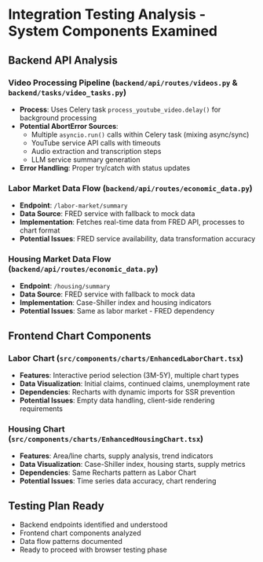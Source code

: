 # Integration Testing Analysis - System Components Examined

## Backend API Analysis

### Video Processing Pipeline (`backend/api/routes/videos.py` & `backend/tasks/video_tasks.py`)
- **Process**: Uses Celery task `process_youtube_video.delay()` for background processing
- **Potential AbortError Sources**: 
  - Multiple `asyncio.run()` calls within Celery task (mixing async/sync)
  - YouTube service API calls with timeouts
  - Audio extraction and transcription steps
  - LLM service summary generation
- **Error Handling**: Proper try/catch with status updates

### Labor Market Data Flow (`backend/api/routes/economic_data.py`)
- **Endpoint**: `/labor-market/summary`
- **Data Source**: FRED service with fallback to mock data
- **Implementation**: Fetches real-time data from FRED API, processes to chart format
- **Potential Issues**: FRED service availability, data transformation accuracy

### Housing Market Data Flow (`backend/api/routes/economic_data.py`)
- **Endpoint**: `/housing/summary`  
- **Data Source**: FRED service with fallback to mock data
- **Implementation**: Case-Shiller index and housing indicators
- **Potential Issues**: Same as labor market - FRED dependency

## Frontend Chart Components

### Labor Chart (`src/components/charts/EnhancedLaborChart.tsx`)
- **Features**: Interactive period selection (3M-5Y), multiple chart types
- **Data Visualization**: Initial claims, continued claims, unemployment rate
- **Dependencies**: Recharts with dynamic imports for SSR prevention
- **Potential Issues**: Empty data handling, client-side rendering requirements

### Housing Chart (`src/components/charts/EnhancedHousingChart.tsx`)
- **Features**: Area/line charts, supply analysis, trend indicators
- **Data Visualization**: Case-Shiller index, housing starts, supply metrics
- **Dependencies**: Same Recharts pattern as Labor Chart
- **Potential Issues**: Time series data accuracy, chart rendering

## Testing Plan Ready
- Backend endpoints identified and understood
- Frontend chart components analyzed  
- Data flow patterns documented
- Ready to proceed with browser testing phase
